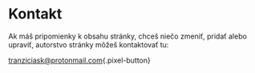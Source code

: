 # Kontakt

Ak máš pripomienky k obsahu stránky, chceš niečo zmeniť, pridať alebo upraviť, autorstvo stránky môžeš kontaktovať tu:

[tranziciask@protonmail.com](mailto:tranziciask@protonmail.com){.pixel-button}
